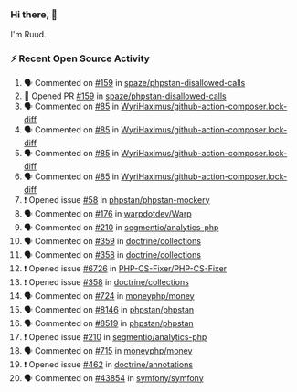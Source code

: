 ### Hi there, 👋

I'm Ruud.
 
### :zap: Recent Open Source Activity

<!--START_SECTION:activity-->
1. 🗣 Commented on [#159](https://github.com/spaze/phpstan-disallowed-calls/issues/159) in [spaze/phpstan-disallowed-calls](https://github.com/spaze/phpstan-disallowed-calls)
2. 💪 Opened PR [#159](https://github.com/spaze/phpstan-disallowed-calls/pull/159) in [spaze/phpstan-disallowed-calls](https://github.com/spaze/phpstan-disallowed-calls)
3. 🗣 Commented on [#85](https://github.com/WyriHaximus/github-action-composer.lock-diff/issues/85) in [WyriHaximus/github-action-composer.lock-diff](https://github.com/WyriHaximus/github-action-composer.lock-diff)
4. 🗣 Commented on [#85](https://github.com/WyriHaximus/github-action-composer.lock-diff/issues/85) in [WyriHaximus/github-action-composer.lock-diff](https://github.com/WyriHaximus/github-action-composer.lock-diff)
5. 🗣 Commented on [#85](https://github.com/WyriHaximus/github-action-composer.lock-diff/issues/85) in [WyriHaximus/github-action-composer.lock-diff](https://github.com/WyriHaximus/github-action-composer.lock-diff)
6. 🗣 Commented on [#85](https://github.com/WyriHaximus/github-action-composer.lock-diff/issues/85) in [WyriHaximus/github-action-composer.lock-diff](https://github.com/WyriHaximus/github-action-composer.lock-diff)
7. ❗️ Opened issue [#58](https://github.com/phpstan/phpstan-mockery/issues/58) in [phpstan/phpstan-mockery](https://github.com/phpstan/phpstan-mockery)
8. 🗣 Commented on [#176](https://github.com/warpdotdev/Warp/issues/176) in [warpdotdev/Warp](https://github.com/warpdotdev/Warp)
9. 🗣 Commented on [#210](https://github.com/segmentio/analytics-php/issues/210) in [segmentio/analytics-php](https://github.com/segmentio/analytics-php)
10. 🗣 Commented on [#359](https://github.com/doctrine/collections/issues/359) in [doctrine/collections](https://github.com/doctrine/collections)
11. 🗣 Commented on [#358](https://github.com/doctrine/collections/issues/358) in [doctrine/collections](https://github.com/doctrine/collections)
12. ❗️ Opened issue [#6726](https://github.com/PHP-CS-Fixer/PHP-CS-Fixer/issues/6726) in [PHP-CS-Fixer/PHP-CS-Fixer](https://github.com/PHP-CS-Fixer/PHP-CS-Fixer)
13. ❗️ Opened issue [#358](https://github.com/doctrine/collections/issues/358) in [doctrine/collections](https://github.com/doctrine/collections)
14. 🗣 Commented on [#724](https://github.com/moneyphp/money/issues/724) in [moneyphp/money](https://github.com/moneyphp/money)
15. 🗣 Commented on [#8146](https://github.com/phpstan/phpstan/issues/8146) in [phpstan/phpstan](https://github.com/phpstan/phpstan)
16. 🗣 Commented on [#8519](https://github.com/phpstan/phpstan/issues/8519) in [phpstan/phpstan](https://github.com/phpstan/phpstan)
17. ❗️ Opened issue [#210](https://github.com/segmentio/analytics-php/issues/210) in [segmentio/analytics-php](https://github.com/segmentio/analytics-php)
18. 🗣 Commented on [#715](https://github.com/moneyphp/money/issues/715) in [moneyphp/money](https://github.com/moneyphp/money)
19. ❗️ Opened issue [#462](https://github.com/doctrine/annotations/issues/462) in [doctrine/annotations](https://github.com/doctrine/annotations)
20. 🗣 Commented on [#43854](https://github.com/symfony/symfony/issues/43854) in [symfony/symfony](https://github.com/symfony/symfony)
<!--END_SECTION:activity-->
